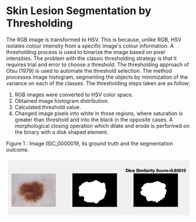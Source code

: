 # Skin Lesion Segmentation by Thresholding

The RGB image is transformed to HSV. This is because, unlike RGB, HSV isolates colour intensity from a specific image's colour information. A thresholding process is used to binarize the image based on pixel intensities. The problem with the classic thresholding strategy is that it requires trial and error to choose a threshold. The thresholding approach of Otsu (1979) is used to automate the threshold selection. The method processes image histogram, segmenting the objects by minimization of the variance on each of the classes. The thresholding steps taken are as follow;
1. RGB images were converted to HSV color space.
2. Obtained image histogram distribution.
3. Calculated threshold value.
4. Changed image pixels into white in those regions, where saturation is greater than threshold and into the black in the opposite cases.
A morphological closing operation which dilate and erode is performed on the binary with a disk shaped element.

Figure 1 : Image ISIC_0000019, its ground truth and the segmentation outcome.

![](img/seg.png)